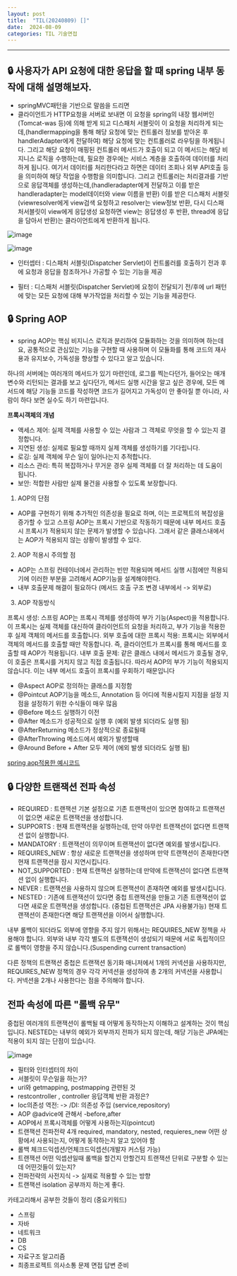 ```yaml
---
layout: post
title:  "TIL(20240809) []"
date:  2024-08-09
categories: TIL 기술면접
---
```


----------------------------------------------------------------------------


## 🔒 사용자가 API 요청에 대한 응답을 할 때 spring 내부 동작에 대해 설명해보자.

- springMVC패턴을 기반으로 말씀을 드리면
- 클라이언트가 HTTP요청을 서버로 보내면 이 요청을 spring의 내장 웹서버인 (Tomcat-was 등)에 의해 받게 되고 디스패처 서블릿이 이 요청을 처리하게 되는데,(handlermapping을 통해 해당 요청에 맞는 컨트롤러 정보를 받아온 후 handlerAdapter에게 전달하여) 해당 요청에 맞는 컨트롤러로 라우팅을 하게됩니다. 그리고 해당 요청이 매핑된 컨트롤러 메서드가 호출이 되고 이 메서드는 해당 비지니스 로직을 수행하는데, 필요한 경우에는 서비스 계층을 호출하여 데이터를 처리하게 됩니다. 여기서 데이터를 처리한다라고 하면은 데이터 조회나 외부 API호출 등을 의미하여 해당 작업을 수행함을 의미합니다. 그리고 컨트롤러는 처리결과를 기반으로 응답객체를 생성하는데,(handleradapter에게 전달하고 이를 받은 handleradapter는 model데이터와 view 이름을 반환) 이를 받은 디스패처 서블릿(viewresolver에게 view검색 요청하고 resolver는 view정보 반환, 다시 디스패처서블릿이 view에게 응답생성 요청하면 view는 응답생성 후 반환, thread에 응답을 담아서 반환)는 클라이언트에게 반환하게 됩니다.

![image](https://github.com/user-attachments/assets/a9427a09-51e3-4680-a848-5865966c7549)

![image](https://github.com/user-attachments/assets/83db72f6-baae-4c97-b5da-f0a7a915a2b3)

- 인터셉터 :  디스패처 서블릿(Dispatcher Servlet)이 컨트롤러를 호출하기 전과 후에 요청과 응답을 참조하거나 가공할 수 있는 기능을 제공

- 필터 : 디스패처 서블릿(Dispatcher Servlet)에 요청이 전달되기 전/후에 url 패턴에 맞는 모든 요청에 대해 부가작업을 처리할 수 있는 기능을 제공한다. 



## 🔒 Spring AOP
- spring AOP는 핵심 비지니스 로직과 분리하여 모듈화하는 것을 의미하며 하는데요, 공통적으로 관심있는 기능을 구현할 때 사용하며 이 모듈화를 통해 코드의 재사용과 유지보수, 가독성을 향상할 수 있다고 알고 있습니다.

하나의 서버에는 여러개의 메서드가 있기 마련인데, 로그를 찍는다던가, 들어오는 매개변수와 리턴되는 결과를 보고 싶다던가, 메서드 실행 시간을 알고 싶은 경우에, 모든 메서드에 해당 기능들 코드를 작성하면 코드가 길어지고 가독성이 안 좋아질 뿐 아니라, 사람이 하다 보면 실수도 하기 마련입니다.

**프록시객체의 개념**
- 액세스 제어: 실제 객체를 사용할 수 있는 사람과 그 객체로 무엇을 할 수 있는지 결정합니다.
- 지연된 생성: 실제로 필요할 때까지 실제 객체를 생성하기를 기다립니다.
- 로깅: 실제 객체에 무슨 일이 일어나는지 추적합니다.
- 리소스 관리: 특히 복잡하거나 무거운 경우 실제 객체를 더 잘 처리하는 데 도움이 됩니다.
- 보안: 적합한 사람만 실제 물건을 사용할 수 있도록 보장합니다.

1) AOP의 단점
 - AOP를 구현하기 위해 추가적인 의존성을 필요로 하며, 이는 프로젝트의 복잡성을 증가할 수 있고
 스프링 AOP는 프록시 기반으로 작동하기 때문에 내부 메서드 호출시 프록시가 적용되지 않는 문제가 발생할 수 있습니다. 그래서 같은 클래스내에서는 AOP가 적용되지 않는 상황이 발생할 수 있다. 
2) AOP 적용시 주의할 점
- AOP는 스프링 컨테이너에서 관리하는 빈만 적용되며 메서드 실행 시점에만 적용되기에 이러한 부분을 고려해서 AOP기능을 설계해야한다. 
- 내부 호출문제 해결이 필요하다 (메서드 호출 구조 변경 내부에서 -> 외부로)


3) AOP 작동방식

프록시 생성: 스프링 AOP는 프록시 객체를 생성하여 부가 기능(Aspect)을 적용합니다. 이 프록시는 실제 객체를 대신하여 클라이언트의 요청을 처리하고, 부가 기능을 적용한 후 실제 객체의 메서드를 호출합니다.
외부 호출에 대한 프록시 적용: 프록시는 외부에서 객체의 메서드를 호출할 때만 작동합니다. 즉, 클라이언트가 프록시를 통해 메서드를 호출할 때 AOP가 적용됩니다.
내부 호출 문제: 같은 클래스 내에서 메서드가 호출될 경우, 이 호출은 프록시를 거치지 않고 직접 호출됩니다. 따라서 AOP의 부가 기능이 적용되지 않습니다. 이는 내부 메서드 호출이 프록시를 우회하기 때문입니다

- @Aspect	AOP로 정의하는 클래스를 지정함
- @Pointcut	AOP기능을 메소드, Annotation 등 어디에 적용시킬지 지점을 설정
지점을 설정하기 위한 수식들이 매우 많음
- @Before	메소드 실행하기 이전
- @After	메소드가 성공적으로 실행 후 (예외 발생 되더라도 실행 됨)
- @AfterReturning	메소드가 정상적으로 종료될때
- @AfterThrowing	메소드에서 예외가 발생할때
- @Around	Before + After 모두 제어 (에외 발생 되더라도 실행 됨)

[spring aop적용한 예시코드](https://programforlife.tistory.com/107)


## 🔒 다양한 트랜잭션 전파 속성

- REQUIRED : 트랜잭션 기본 설정으로 기존 트랜잭션이 있으면 참여하고 트랜잭션이 없으면 새로운 트랜잭션을 생성합니다.
- SUPPORTS : 현재 트랜잭션을 실행하는데, 만약 아무런 트랜잭션이 없다면 트랜잭션 없이 실행합니다.
- MANDATORY : 트랜잭션이 의무이며 트랜잭션이 없다면 예외를 발생시킵니다.
- REQUIRES_NEW : 항상 새로운 트랜잭션을 생성하며 만약 트랜잭션이 존재한다면 현재 트랜잭션을 잠시 지연시킵니다. 
- NOT_SUPPORTED : 현재 트랜잭션 실행하는데 만약에 트랜잭션이 없다면 트랜잭션 없이 실행합니다.
- NEVER : 트랜잭션을 사용하지 않으며 트랜잭션이 존재하면 예외를 발생시킵니다.
- NESTED : 기존에 트랜잭션이 있다면 중첩 트랜잭션을 만들고 기존 트랜잭션이 없다면 새로운 트랜잭션을 생성합니다. (중첩된 트랜잭션은 JPA 사용불가능) 현재 트랜잭션이 존재한다면 해당 트랜잭션을 이어서 실행합니다. 

내부 롤백이 되더라도 외부에 영향을 주지 않기 위해서는 REQUIRES_NEW 정책을 사용해야 합니다. 외부와 내부 각각 별도의 트랜잭션이 생성되기 때문에 서로 독립적이므로 롤백이 영향을 주지 않습니다.(Suspending current transaction)

 
다른 정책의 트랜잭션 중첩은 트랜잭션 동기화 매니저에서 1개의 커넥션을 사용하지만, REQUIRES_NEW 정책의 경우 각각 커넥션을 생성하여 총 2개의 커넥션을 사용합니다. 커넥션을 2개나 사용한다는 점을 주의해야 합니다.


## 전파 속성에 따른 "롤백 유무"
 중첩된 여러개의 트랜잭션이 롤백될 때 어떻게 동작하는지 이해하고 설계하는 것이 핵심입니다. NESTED는 내부의 예외가 외부까지 전파가 되지 않는데, 해당 기능은 JPA에는 적용이 되지 않는 단점이 있습니다.

![image](https://github.com/user-attachments/assets/908eab15-73c8-4433-b005-83a55beb1766)


- 필터와 인터셉터의 차이
- 서블릿이 무슨일을 하는가?
- uri와 getmapping, postmapping 관련된 것
- restcontroller , controller 응답객체 반환 과정은?
- Ioc의존성 역전: -> /DI: 의존성 주입 (service,repository)
- AOP @advice에 관해서 -before,after 
- AOP에서 프록시객체를 어떻게 사용하는지(pointcut)
- 트랜잭션 전파전략 4개 required, mandatory, nested, requieres_new
어떤 상황에서 사용되는지, 어떻게 동작하는지 알고 있어야 함
- 롤백 체크드익셉션/언체크드익셉션(개발자 커스텀 가능)
- 트랜잭션 어떤 익셉션일때 롤백을 할건지 안할건지 트랜잭션 단위로 구분할 수 있는데 어떤것들이 있는지?
- 전파전략의 사전지식 -> 실제로 적용할 수 있는 방향
- 트랜잭션 isolation 공부까지 하는게 좋다.  

카테고리해서 공부한 것들이 정리 (중요키워드)

- 스프링
- 자바
- 네트워크
- DB
- CS
- 자료구조 알고리즘
- 최종프로젝트 의사소통 문제 면접 답변 준비




 

